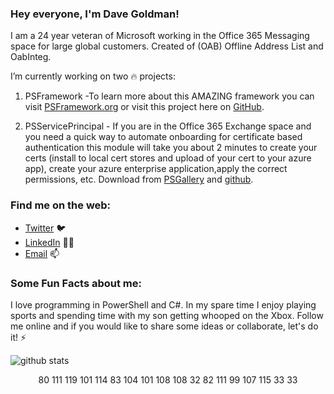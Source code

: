 ### Hey everyone, I'm Dave Goldman!

<!--
**dgoldman-msft/dgoldman-msft** is a ✨ _special_ ✨ repository because its `README.md` (this file) appears on your GitHub profile.

Here are some ideas to get you started:

- 🔭 I’m currently working on ...
- 🌱 I’m currently learning ...
- 👯 I’m looking to collaborate on ...
- 🤔 I’m looking for help with ...
- 💬 Ask me about ...
- 📫 How to reach me: ...
- 😄 Pronouns: ...
- ⚡ Fun fact: ...
-->

I am a 24 year veteran of Microsoft working in the Office 365 Messaging space for large global customers. Created of (OAB) Offline Address List and OabInteg.

I’m currently working on two :fire: projects:
1. PSFramework -To learn more about this AMAZING framework you can visit [PSFramework.org](http://psframework.org) or visit this project here on [GitHub](https://github.com/PowershellFrameworkCollective/psframework).

2. PSServicePrincipal - If you are in the Office 365 Exchange space and you need a quick way to automate onboarding for certificate based authentication this module will take you about 2 minutes to create your certs (install to local cert stores and upload of your cert to your azure app), create your azure enterprise application,apply the correct permissions, etc. Download from [PSGallery](https://www.powershellgallery.com/packages/PSServicePrincipal/1.0.13) and [github](https://github.com/dgoldman-msft/PSServicePrincipal).

### Find me on the web:

- [Twitter](http://twitter.com/matrixsurfer128) :bird:
- [LinkedIn](https://www.linkedin.com/in/dave-goldman-a728b74/) 👩‍💻
- [Email](mailto:dgoldman@dgoldman.org) 📫


### Some Fun Facts about me:

I love programming in PowerShell and C#. In my spare time I enjoy playing sports and spending time with my son getting whooped on the Xbox. Follow me online and if you would like to share some ideas or collaborate, let's do it! :zap:


![github stats](https://github-readme-stats.vercel.app/api?username=dgoldman-msft&show_icons=true&line_height=30)
<div align="center">80 111 119 101 114 83 104 101 108 108 32 82 111 99 107 115 33 33</div>

